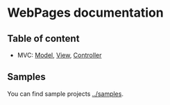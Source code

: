 WebPages documentation
===

Table of content
---

 * MVC: [Model](Model.md), [View](View.md), [Controller](Controller.md)


Samples
---

You can find sample projects [../samples](here).